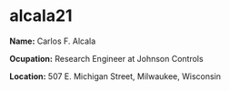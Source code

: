 # alcala21

**Name:** Carlos F. Alcala

**Ocupation:** Research Engineer at Johnson Controls

**Location:** 507 E. Michigan Street, Milwaukee, Wisconsin
